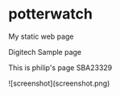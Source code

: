 # potterwatch
My static web page
<!DOCTYPE html>
<html>
    <head>
        <p>Digitech Sample page</p>
    </head>
    <body>
        <p>This is philip's page SBA23329</p>
    </body>
</html>
![screenshot](screenshot.png)
